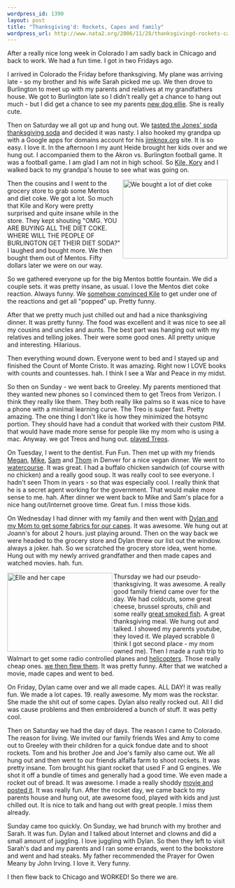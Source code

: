 ```yaml
--- 
wordpress_id: 1390
layout: post
title: "Thanksgiving'd: Rockets, Capes and family"
wordpress_url: http://www.nata2.org/2006/11/28/thanksgivingd-rockets-capes-and-family/
---
```

After a really nice long week in Colorado I am sadly back in Chicago and back to work. We had a fun time. I got in two Fridays ago.

I arrived in Colorado the Friday before thanksgiving. My plane was arriving late - so my brother and his wife Sarah picked me up. We then drove to Burlington to meet up with my parents and relatives at my grandfathers house. We got to Burlington late so I didn't really get a chance to hang out much - but I did get a chance to see my parents <a href="http://flickr.com/photos/natatwo/301188412/">new dog ellie</a>. She is really cute.

Then on Saturday we all got up and hung out. We <a href="http://flickr.com/photos/natatwo/301342269/">tasted the Jones' soda thanksgiving soda</a> and decided it was nasty. I also hooked my grandpa up with a Google apps for domains account for his <a href="http://jimknox.org">jimknox.org</a> site. It is so easy. I love it. In the afternoon I my aunt Heide brought her kids over and we hung out. I accompanied them to the Akron vs. Burlington football game. It was a football game. I am glad I am not in high school. So <a href="http://flickr.com/photos/natatwo/301334560/">Kile, Kory</a> and I walked back to my grandpa's house to see what was going on.

<a title="Photo Sharing" href="http://www.flickr.com/photos/natatwo/301337285/"><img width="240" height="180" align="right" alt="We bought a lot of diet coke" src="http://static.flickr.com/108/301337285_a66d843611_m.jpg" /></a>Then the cousins and I went to the grocery store to grab some Mentos and diet coke. We got a lot. So much that Kile and Kory were pretty surprised and quite insane while in the store. They kept shouting "OMG. YOU ARE BUYING ALL THE DIET COKE. WHERE WILL THE PEOPLE OF BURLINGTON GET THEIR DIET SODA?" I laughed and bought more. We then bought them out of Mentos. Fifty dollars later we were on our way.

So we gathered everyone up for the big Mentos bottle fountain. We did a couple sets. it was pretty insane, as usual. I love the Mentos diet coke reaction. Always funny. We <a href="http://youtube.com/watch?v=dWO4A70K89s">somehow convinced Kile</a> to get under one of the reactions and get all "popped" up. Pretty funny.

After that we pretty much just chilled out and had a nice thanksgiving dinner. It was pretty funny. The food was excellent and it was nice to see all my cousins and uncles and aunts. The best part was hanging out with my relatives and telling jokes. Their were some good ones. All pretty unique and interesting. Hilarious.

Then everything wound down. Everyone went to bed and I stayed up and finished the Count of Monte Cristo. It was amazing. Right now I LOVE books with counts and countesses. hah. I think I see a War and Peace in my midst.

So then on Sunday - we went back to Greeley. My parents mentioned that they wanted new phones so I convinced them to get Treos from Verizon. I think they really like them. They both really like palms so it was nice to have a phone with a minimal learning curve. The Treo is super fast. Pretty amazing. The one thing I don't like is how they minimized the hotsync portion. They should have had a conduit that worked with their custom PIM. that would have made more sense for people like my mom who is using a mac. Anyway. we got Treos and hung out. <a href="http://flickr.com/photos/natatwo/302982712/">played Treos</a>.

On Tuesday, I went to the dentist. Fun Fun. Then met up with my friends <a href="http://megan.watership.org">Megan</a>, <a href="http://proxientunit.org">Mike</a>, <a href="http://manifolding.com/">Sam</a> and <a href="http://thom.watership.org">Thom</a> in Denver for a nice vegan dinner. We went to <a href="http://www.watercoursefoods.com/">watercourse</a>. It was great. I had a buffalo chicken sandwich (of course with no chicken) and a really good soup. It was really cool to see everyone. I hadn't seen Thom in years - so that was especially cool. I really think that he is a secret agent working for the government. That would make more sense to me. hah. After dinner we went back to Mike and Sam's place for a nice hang out/Internet groove time. Great fun. I miss those kids.

On Wednesday I had dinner with my family and then went with <a href="http://flickr.com/photos/natatwo/303807949/">Dylan and my Mom to get some fabrics for our capes</a>. It was awesome. We hung out at Joann's for about 2 hours. just playing around. Then on the way back we were headed to the grocery store and Dylan threw our list out the window. always a joker. hah. So we scratched the grocery store idea, went home. Hung out with my newly arrived grandfather and then made capes and watched movies. hah. fun.

<a title="Photo Sharing" href="http://www.flickr.com/photos/natatwo/305820650/"><img width="240" height="180" align="left" alt="Elle and her cape" src="http://static.flickr.com/102/305820650_045be07a62_m.jpg" /></a>Thursday we had our pseudo-thanksgiving. It was awesome. A really good family friend came over for the day. We had coldcuts, some great cheese, brussel sprouts, chili and some really <a href="http://http://flickr.com/photos/natatwo/304412505/">great smoked fish</a>. A great thanksgiving meal. We hung out and talked. I showed my parents youtube, they loved it. We played scrabble (I think I got second place - my mom owned me). Then I made a rush trip to Walmart to get some radio controlled planes and <a href="http://flickr.com/photos/natatwo/304554720/">helicopters</a>. Those really cheap ones. <a href="http://flickr.com/photos/natatwo/304586198/">we then flew them</a>. It was pretty funny. After that we watched a movie, made capes and went to bed.

On Friday, Dylan came over and we all made capes. ALL DAY! it was really fun. We made a lot capes. 19. really awesome. My mom was the rockstar. She made the shit out of some capes. Dylan also really rocked out. All I did was cause problems and then embroidered a bunch of stuff. It was petty cool.

Then on Saturday we had the day of days. The reason I came to Colorado. The reason for living. We invited our family friends  Wes and Amy to come out to Greeley with their children for a quick fondue date and to shoot rockets. Tom and his brother Joe and Joe's family also came out. We all hung out and then went to our friends alfalfa farm to shoot rockets. It was pretty insane. Tom brought his giant rocket that used F and G engines. We shot it off a bundle of times and generally had a good time. We even made a rocket out of bread. It was awesome. I made a really shoddy <a href="http://youtube.com/watch?v=5q6l2bl8G9o">movie and posted it</a>. It was really fun. After the rocket day, we came back to my parents house and hung out, ate awesome food, played with kids and just chilled out. It is nice to talk and hang out with great people. I miss them already.

Sunday came too quickly. On Sunday, we had brunch with my brother and Sarah. It was fun. Dylan and I talked about Internet and clowns and did a small amount of juggling. I love juggling with Dylan. So then they left to visit Sarah's dad and my parents and I ran some errands, went to the bookstore and went and had steaks. My father recommended the Prayer for Owen Meany by John Irving. I love it. Very funny.

I then flew back to Chicago and WORKED! So there we are.
